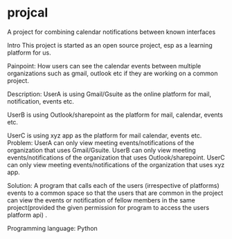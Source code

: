 # projcal
A project for combining calendar notifications between known interfaces

Intro
This project is started as an open source project, esp as a learning platform for us. 

Painpoint:
How users can see the calendar events between multiple organizations such as gmail, outlook etc if they are working on a common project.

Description:
UserA is using Gmail/Gsuite as the online platform for mail, notification, events etc.

UserB is using Outlook/sharepoint as the platform for mail, calendar, events etc.

UserC is using xyz app as the platform for mail calendar, events etc.
Problem:
UserA can only view meeting events/notifications of the organization that uses Gmail/Gsuite.
UserB can only view meeting events/notifications of the organization that uses Outlook/sharepoint.
UserC can only view meeting events/notifications of the organization that uses xyz app.

Solution:
A program that calls each of the users (irrespective of platforms) events to a common space so that the users that are common in the project can view the events or notification of fellow members in the same project(provided the given permission for program to access the users platform api) .




Programming language: Python
